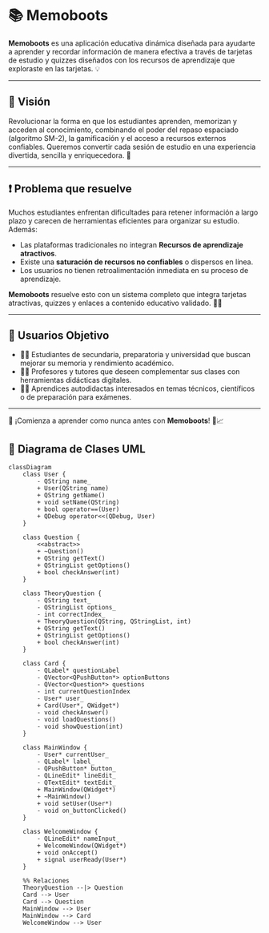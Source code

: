 # 📚 Memoboots

**Memoboots** es una aplicación educativa dinámica diseñada para ayudarte a aprender y recordar información de manera efectiva a través de tarjetas de estudio y quizzes diseñados con los recursos de aprendizaje que exploraste en las tarjetas. 💡

---

## 🌟 Visión

Revolucionar la forma en que los estudiantes aprenden, memorizan y acceden al conocimiento, combinando el poder del repaso espaciado (algoritmo SM-2), la gamificación y el acceso a recursos externos confiables. Queremos convertir cada sesión de estudio en una experiencia divertida, sencilla y enriquecedora. 🚀

---

## ❗ Problema que resuelve

Muchos estudiantes enfrentan dificultades para retener información a largo plazo y carecen de herramientas eficientes para organizar su estudio. Además:

- Las plataformas tradicionales no integran **Recursos de aprendizaje atractivos**.
- Existe una **saturación de recursos no confiables** o dispersos en línea.
- Los usuarios no tienen retroalimentación inmediata en su proceso de aprendizaje.

**Memoboots** resuelve esto con un sistema completo que integra tarjetas atractivas, quizzes y enlaces a contenido educativo validado. 🧠✅

---

## 🎯 Usuarios Objetivo

- 🧑‍🎓 Estudiantes de secundaria, preparatoria y universidad que buscan mejorar su memoria y rendimiento académico.
- 👩‍🏫 Profesores y tutores que deseen complementar sus clases con herramientas didácticas digitales.
- 👨‍💻 Aprendices autodidactas interesados en temas técnicos, científicos o de preparación para exámenes.

---

📖 ¡Comienza a aprender como nunca antes con **Memoboots**! 🌱📈

## 🧠 Diagrama de Clases UML

```mermaid
classDiagram
    class User {
        - QString name_
        + User(QString name)
        + QString getName()
        + void setName(QString)
        + bool operator==(User)
        + QDebug operator<<(QDebug, User)
    }

    class Question {
        <<abstract>>
        + ~Question()
        + QString getText()
        + QStringList getOptions()
        + bool checkAnswer(int)
    }

    class TheoryQuestion {
        - QString text_
        - QStringList options_
        - int correctIndex_
        + TheoryQuestion(QString, QStringList, int)
        + QString getText()
        + QStringList getOptions()
        + bool checkAnswer(int)
    }

    class Card {
        - QLabel* questionLabel
        - QVector<QPushButton*> optionButtons
        - QVector<Question*> questions
        - int currentQuestionIndex
        - User* user_
        + Card(User*, QWidget*)
        - void checkAnswer()
        - void loadQuestions()
        - void showQuestion(int)
    }

    class MainWindow {
        - User* currentUser_
        - QLabel* label_
        - QPushButton* button_
        - QLineEdit* lineEdit_
        - QTextEdit* textEdit_
        + MainWindow(QWidget*)
        + ~MainWindow()
        + void setUser(User*)
        - void on_buttonClicked()
    }

    class WelcomeWindow {
        - QLineEdit* nameInput_
        + WelcomeWindow(QWidget*)
        + void onAccept()
        + signal userReady(User*)
    }

    %% Relaciones
    TheoryQuestion --|> Question
    Card --> User
    Card --> Question
    MainWindow --> User
    MainWindow --> Card
    WelcomeWindow --> User
```
